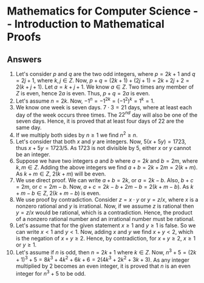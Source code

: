 # Mathematics for Computer Science -- Introduction to Mathematical Proofs

<script>
MathJax = {
  tex: {
    inlineMath: [['$', '$'], ['\\(', '\\)']]
  },
  svg: {
    fontCache: 'global'
  }
};
</script>
<script type="text/javascript" id="MathJax-script" async
  src="https://cdn.jsdelivr.net/npm/mathjax@3/es5/tex-svg.js">
</script>

## Answers

1. Let's consider $p$ and $q$ are the two odd integers, where $p = 2k + 1$ and $q = 2j + 1$, where $k, j \in Z$. Now, $p + q = (2k + 1) + (2j + 1) = 2k + 2j + 2 = 2(k + j + 1)$. Let $a = k + j + 1$. We know $a \in Z$. Two times any member of $Z$ is even, hence $2a$ is even. Thus, $p + q = 2a$ is even.
2. Let's assume $n = 2k$. Now, $-1^n = -1^{2k} = (-1^2)^k = 1^k = 1$.
3. We know one week is seven days. $7 \cdot 3 = 21$ days, where at least each day of the week occurs three times. The $22^{nd}$ day will also be one of the seven days. Hence, it is proved that at least four days of 22 are the same day.
4. If we multiply both sides by $n \geq 1$ we find $n^2 \geq n$.
5. Let's consider that both $x$ and $y$ are integers. Now, $5(x + 5y) = 1723$, thus $x + 5y = 1723/5$. As 1723 is not divisible by 5, either $x$ or $y$ cannot be an integer.
6. Suppose we have two integers $a$ and $b$ where $a = 2k$ and $b = 2m$, where $k, m \in Z$. Adding the above integers we find $a + b = 2k + 2m = 2(k + m)$. As $k + m \in Z$, $2(k + m)$ will be even.
7. We use direct proof. We can write $a + b = 2k$, or $a = 2k - b$. Also, $b + c = 2m$, or $c = 2m - b$. Now, $a + c = 2k - b + 2m - b = 2(k + m - b)$. As $k + m - b \in Z$, $2(k + m - b)$ is even.
8. We use proof by contradiction. Consider $z = x \cdot y$ or $y = z/x$, where $x$ is a nonzero rational and $y$ is irrational. Now, if we assume $z$ is rational then $y = z/x$ would be rational, which is a contradiction. Hence, the product of a nonzero rational number and an irrational number must be rational.
9. Let's assume that for the given statement $x \geq 1$ and $y \geq 1$ is false. So we can write $x < 1$ and $y < 1$. Now, adding $x$ and $y$ we find $x + y \lt 2$, which is the negation of $x + y \geq 2$. Hence, by contradiction, for $x + y \geq 2$, $x \geq 1$ or $y \geq 1$.
10. Let's assume if $n$ is odd, then $n = 2k + 1$ where $k \in Z$. Now, $n^3 + 5 = (2k + 1)^3 + 5 = 8k^3 + 4k^2 + 6k + 6 = 2(4k^3 + 2k^2 + 3k + 3)$. As any integer multiplied by 2 becomes an even integer, it is proved that $n$ is an even integer for $n^3 + 5$ to be odd.